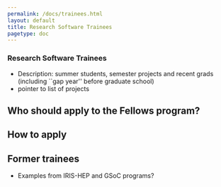 ```yaml
---
permalink: /docs/trainees.html
layout: default
title: Research Software Trainees
pagetype: doc
---
```


### Research Software Trainees

  * Description: summer students, semester projects and recent grads (including ``gap year'' before graduate school)
  * pointer to list of projects

## Who should apply to the Fellows program? 

## How to apply

## Former trainees

  * Examples from IRIS-HEP and GSoC programs?
